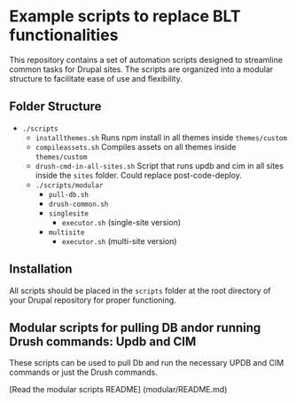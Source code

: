 # Example scripts to replace BLT functionalities

This repository contains a set of automation scripts designed to streamline common tasks for Drupal sites. The scripts are organized into a modular structure to facilitate ease of use and flexibility.

## Folder Structure

- `./scripts`
  - `installthemes.sh` Runs npm install in all themes inside `themes/custom`
  - `compileassets.sh` Compiles assets on all themes inside `themes/custom`
  - `drush-cmd-in-all-sites.sh` Script that runs updb and cim in all sites inside the `sites` folder. Could replace post-code-deploy.
  - `./scripts/modular`
    - `pull-db.sh`
    - `drush-common.sh`
    - `singlesite`
      - `executor.sh` (single-site version)
    - `multisite`
      - `executor.sh` (multi-site version)


## Installation

All scripts should be placed in the `scripts` folder at the root directory of your Drupal repository for proper functioning.

## Modular scripts for pulling DB andor running Drush commands: Updb and CIM

These scripts can be used to pull Db and run the necessary UPDB and CIM commands or just the Drush commands.

[Read the modular scripts README] (modular/README.md)

